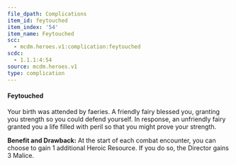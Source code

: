 ```yaml
---
file_dpath: Complications
item_id: feytouched
item_index: '54'
item_name: Feytouched
scc:
  - mcdm.heroes.v1:complication:feytouched
scdc:
  - 1.1.1:4:54
source: mcdm.heroes.v1
type: complication
---
```


#### Feytouched

Your birth was attended by faeries. A friendly fairy blessed you, granting you strength so you could defend yourself. In response, an unfriendly fairy granted you a life filled with peril so that you might prove your strength.

**Benefit and Drawback:** At the start of each combat encounter, you can choose to gain 1 additional Heroic Resource. If you do so, the Director gains 3 Malice.
